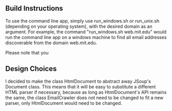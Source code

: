 Build Instructions
-----------------------
To use the command line app, simply use run_windows.sh or run_unix.sh (depending on your operating system), with the
desired domain as an argument.  For example, the command "run_windows.sh web.mit.edu" would run the command line app on
a windows machine to find all email addresses discoverable from the domain web.mit.edu.

Please note that you 

Design Choices
-----------------------
I decided to make the class HtmlDocument to abstract away JSoup's Document class.  This means that it will be easy
to substitute a different HTML parser if necessary, because as long as HtmlDocument's API remains the same, the class
EmailCrawler does not need to be changed to fit a new parser, only HtmlDocument would need to be changed.